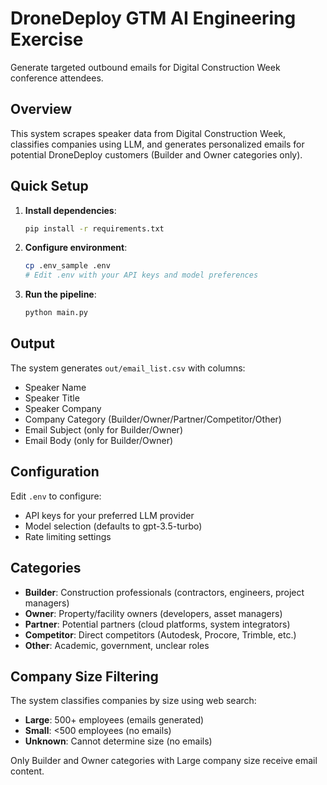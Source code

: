 # DroneDeploy GTM AI Engineering Exercise

Generate targeted outbound emails for Digital Construction Week conference attendees.

## Overview

This system scrapes speaker data from Digital Construction Week, classifies companies using LLM, and generates personalized emails for potential DroneDeploy customers (Builder and Owner categories only).

## Quick Setup

1. **Install dependencies**:
   ```bash
   pip install -r requirements.txt
   ```

2. **Configure environment**:
   ```bash
   cp .env_sample .env
   # Edit .env with your API keys and model preferences
   ```

3. **Run the pipeline**:
   ```bash
   python main.py
   ```

## Output

The system generates `out/email_list.csv` with columns:
- Speaker Name
- Speaker Title
- Speaker Company
- Company Category (Builder/Owner/Partner/Competitor/Other)
- Email Subject (only for Builder/Owner)
- Email Body (only for Builder/Owner)

## Configuration

Edit `.env` to configure:
- API keys for your preferred LLM provider
- Model selection (defaults to gpt-3.5-turbo)
- Rate limiting settings

## Categories

- **Builder**: Construction professionals (contractors, engineers, project managers)
- **Owner**: Property/facility owners (developers, asset managers)
- **Partner**: Potential partners (cloud platforms, system integrators)
- **Competitor**: Direct competitors (Autodesk, Procore, Trimble, etc.)
- **Other**: Academic, government, unclear roles

## Company Size Filtering

The system classifies companies by size using web search:
- **Large**: 500+ employees (emails generated)
- **Small**: <500 employees (no emails)
- **Unknown**: Cannot determine size (no emails)

Only Builder and Owner categories with Large company size receive email content.